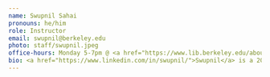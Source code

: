 ```yaml
---
name: Swupnil Sahai
pronouns: he/him
role: Instructor
email: swupnil@berkeley.edu
photo: staff/swupnil.jpeg
office-hours: Monday 5-7pm @ <a href="https://www.lib.berkeley.edu/about/fsm-cafe">FSM Café</a>
bio: <a href="https://www.linkedin.com/in/swupnil/">Swupnil</a> is a 2013 Cal grad, CEO of <a href="https://swing.tennis">SwingVision</a>, and 7th-time lecturer of Data 8 🤓 Previously, he led object tracking at Tesla A.I. ⚡ If he’s not at Wheeler, you can catch him traveling, hiking or playing tennis 🎾
---
```

